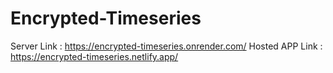 # Encrypted-Timeseries
Server Link : https://encrypted-timeseries.onrender.com/ Hosted APP Link : https://encrypted-timeseries.netlify.app/
